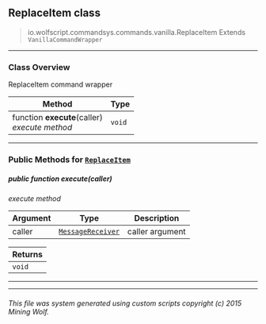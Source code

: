 ## ReplaceItem __class__

>io.wolfscript.commandsys.commands.vanilla.ReplaceItem
>Extends `VanillaCommandWrapper`

---

### Class Overview

ReplaceItem command wrapper

Method | Type   
--- | :--- 
 function __execute__(caller) <br> _execute method_ | `void`



---


### Public Methods for [`ReplaceItem`](ReplaceItem.md)

##### <a id='execute'></a>public  function __execute__(caller)

_execute method_

Argument | Type | Description  
--- | --- | --- 
caller | [`MessageReceiver`](..\..\..\chat\MessageReceiver.md) | caller argument

Returns | 
--- | 
`void` |


---
---


###### This file was system generated using custom scripts copyright (c) 2015 Mining Wolf.
	

